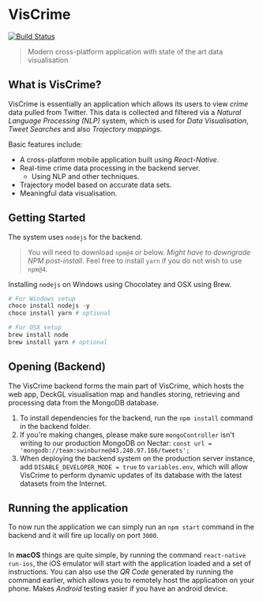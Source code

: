 # VisCrime

[![Build Status](https://travis-ci.org/101628885/TwitterVisualiser.svg?branch=dev)](https://travis-ci.org/101628885/TwitterVisualiser)

> Modern cross-platform application with state of the art data visualisation

## What is VisCrime?

VisCrime is essentially an application which allows its users to view *crime* data pulled from Twitter.
This data is collected and filtered via a *Natural Language Processing (NLP)* system, which is used for *Data Visualisation*,
*Tweet Searches* and also *Trajectory mappings*.

Basic features include:
- A cross-platform mobile application built using *React-Native*.
- Real-time crime data processing in the backend server.
  - Using NLP and other techniques.
- Trajectory model based on accurate data sets.
- Meaningful data visualisation.

## Getting Started

The system uses `nodejs` for the backend.
> You will need to download `npm@4` or below. *Might have to downgrade NPM post-install.*
> Feel free to install `yarn` if you do not wish to use `npm@4`.

Installing `nodejs` on Windows using Chocolatey and OSX using Brew.
```powershell
# For Windows setup
choco install nodejs -y
choco install yarn # optional

# For OSX setup
brew install node
brew install yarn # optional
```

## Opening (Backend)

The VisCrime backend forms the main part of VisCrime, which hosts the web app, DeckGL visualisation map and handles storing, retrieving and processing data from the MongoDB database. 

1. To install dependencies for the backend, run the `npm install` command in the backend folder.
2. If you're making changes, please make sure `mongoController` isn't writing to our production MongoDB on Nectar:
`const url = 'mongodb://team:swinburne@43.240.97.166/tweets';`
3. When deploying the backend system on the production server instance, add `DISABLE_DEVELOPER_MODE = true` to `variables.env`, which will allow VisCrime to perform dynamic updates of its database with the latest datasets from the Internet.

## Running the application

To now run the application we can simply run an `npm start` command in the backend and it will fire up locally on port `3000`.

### 
In **macOS** things are quite simple, by running the command `react-native run-ios`, the iOS emulator will start with
the application loaded and a set of instructions. You can also use the *QR Code* generated by running the command earlier,
which allows you to remotely host the application on your phone. Makes *Android* testing easier if you have an android device.
